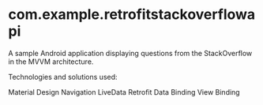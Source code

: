 # com.example.retrofitstackoverflowapi

A sample Android application displaying questions from the StackOverflow in the MVVM architecture.

Technologies and solutions used:

Material Design
Navigation
LiveData
Retrofit
Data Binding
View Binding
